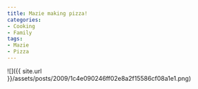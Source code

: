 ```yaml
---
title: Mazie making pizza!
categories:
- Cooking
- Family
tags:
- Mazie
- Pizza
---
```


![]({{ site.url }}/assets/posts/2009/1c4e090246ff02e8a2f15586cf08a1e1.png)
